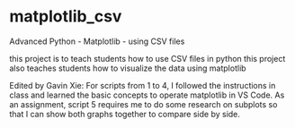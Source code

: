# matplotlib_csv
Advanced Python - Matplotlib - using CSV files

this project is to teach students how to use CSV files in python
this project also teaches students how to visualize the data using matplotlib

Edited by Gavin Xie:
For scripts from 1 to 4, I followed the instructions in class and learned the basic concepts to operate matplotlib in VS Code. As an assignment, script 5 requires me to do some research on subplots so that I can show both graphs together to compare side by side.